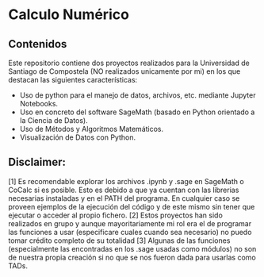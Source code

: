 # Calculo Numérico
## Contenidos
Este repositorio contiene dos proyectos realizados para la Universidad de Santiago de Compostela (NO realizados unicamente por mi) en los que destacan las siguientes características:
  * Uso de python para el manejo de datos, archivos, etc. mediante Jupyter Notebooks.
  * Uso en concreto del software SageMath (basado en Python orientado a la Ciencia de Datos).
  * Uso de Métodos y Algoritmos Matemáticos.
  * Visualización de Datos con Python.
## Disclaimer:
[1]
  Es recomendable explorar los archivos .ipynb y .sage en SageMath o CoCalc si es posible. Esto es debido a que ya cuentan con las librerias necesarias instaladas y en el PATH del programa. En cualquier caso se proveen ejemplos de la ejecución del código y de este mismo sin tener que ejecutar o acceder al propio fichero.
[2]
  Estos proyectos han sido realizados en grupo y aunque mayoritariamente mi rol era el de programar las funciones a usar (especificare cuales cuando sea necesario) no puedo tomar crédito completo de su totalidad
[3]
  Algunas de las funciones (especialmente las encontradas en los .sage usadas como módulos) no son de nuestra propia creación si no que se nos fueron dada para usarlas como TADs.
